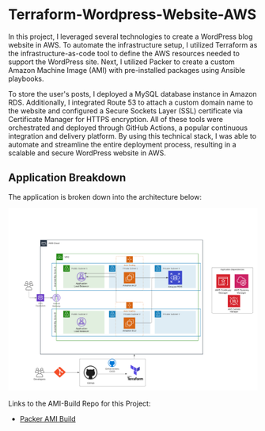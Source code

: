 # Terraform-Wordpress-Website-AWS

In this project, I leveraged several technologies to create a WordPress blog website in AWS. To automate the infrastructure setup, I utilized Terraform as the infrastructure-as-code tool to define the AWS resources needed to support the WordPress site. Next, I utilized Packer to create a custom Amazon Machine Image (AMI) with pre-installed packages using Ansible playbooks.

To store the user's posts, I deployed a MySQL database instance in Amazon RDS. Additionally, I integrated Route 53 to attach a custom domain name to the website and configured a Secure Sockets Layer (SSL) certificate via Certificate Manager for HTTPS encryption. All of these tools were orchestrated and deployed through GitHub Actions, a popular continuous integration and delivery platform. By using this technical stack, I was able to automate and streamline the entire deployment process, resulting in a scalable and secure WordPress website in AWS.

## Application Breakdown

The application is broken down into the architecture below:

![wordpress](https://github.com/rjones18/Images/blob/main/terraform-wordpress-project.png)



Links to the AMI-Build Repo for this Project:

- [Packer AMI Build](https://github.com/rjones18/Wordpress-AMI-Build)

